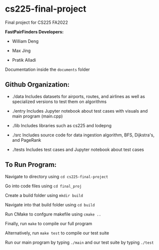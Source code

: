 # cs225-final-project

Final project for CS225 FA2022

**FastPairFinders Developers:**

- William Deng

- Max Jing

- Pratik Alladi

Documentation inside the `documents` folder

## Github Organization:

* ./data
Includes datasets for airports, routes, and airlines as well as specialized versions to test them on algorithms

* ./entry
Includes Jupyter notebook about test cases with visuals and main program (main.cpp)

* ./lib
Includes libraries such as cs225 and lodepng

* ./src
Includes source code for data ingestion algorithm, BFS, Dijkstra's, and PageRank

* ./tests
Includes test cases and Jupyter notebook about test cases

## To Run Program:

Navigate to directory using `cd cs225-final-project`

Go into code files using `cd final_proj`

Create a build folder using `mkdir build `

Navigate into that build folder using `cd build`

Run CMake to confgure makefile using `cmake ..`

Finally, run `make` to compile our full program

Alternatively, run `make test` to compile our test suite

Run our main program by typing `./main` and our test suite by typing `./test`

